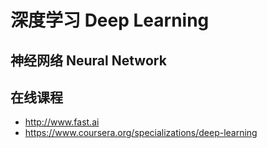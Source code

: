 # 深度学习 Deep Learning

## 神经网络 Neural Network

## 在线课程
* http://www.fast.ai
* https://www.coursera.org/specializations/deep-learning

